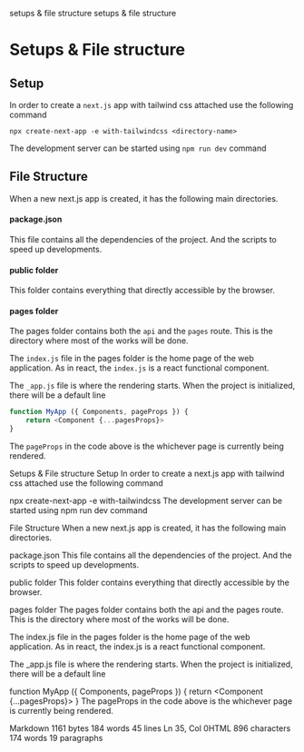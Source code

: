 setups & file structure
setups & file structure



# Setups & File structure

## Setup

In order to create a `next.js` app with tailwind css attached use the following command

```
npx create-next-app -e with-tailwindcss <directory-name>
```

The development server can be started using `npm run dev` command

## File Structure

When a new next.js app is created, it has the following main directories. 

#### package.json

This file contains all the dependencies of the project. And the scripts to speed up developments.

#### public folder

This folder contains everything that directly accessible by the browser.

#### pages folder 

The pages folder contains both the `api` and the `pages` route. This is the directory where most of the works will be done.

The `index.js` file in the pages folder is the home page of the web application. As in react, the `index.js` is a react functional component. 

The `_app.js` file is where the rendering starts. When the project is initialized, there will be a default line

```javascript
function MyApp ({ Components, pageProps }) {
	return <Component {...pagesProps}>
}
```

The `pageProps` in the code above is the whichever page is currently being rendered.



Setups & File structure
Setup
In order to create a next.js app with tailwind css attached use the following command

npx create-next-app -e with-tailwindcss <directory-name>
The development server can be started using npm run dev command

File Structure
When a new next.js app is created, it has the following main directories.

package.json
This file contains all the dependencies of the project. And the scripts to speed up developments.

public folder
This folder contains everything that directly accessible by the browser.

pages folder
The pages folder contains both the api and the pages route. This is the directory where most of the works will be done.

The index.js file in the pages folder is the home page of the web application. As in react, the index.js is a react functional component.

The _app.js file is where the rendering starts. When the project is initialized, there will be a default line

function MyApp ({ Components, pageProps }) {
	return <Component {...pagesProps}>
}
The pageProps in the code above is the whichever page is currently being rendered.

Markdown 1161 bytes 184 words 45 lines Ln 35, Col 0HTML 896 characters 174 words 19 paragraphs
